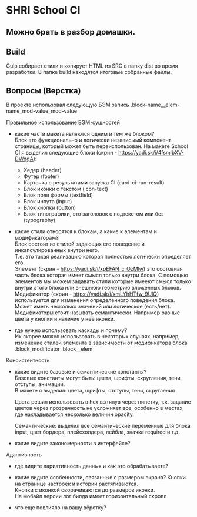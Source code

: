 # SHRI School CI

## Можно брать в разбор домашки.

## Build

Gulp собирает стили и копирует HTML
из SRC в папку dist во время разработки.
В папке build находятся итоговые собранные файлы.

## Вопросы (Верстка)

В проекте использовал следующую БЭМ запись
.block-name\_\_elem-name_mod-value_mod-value

Правильное использование БЭМ-сущностей

- какие части макета являются одним и тем же блоком?  
  Блок это функционально и логически независымй компонент страницы, который может быть переиспользован.
  На макете School CI я выделил следующие блоки (скрин - https://yadi.sk/i/4fsmIbXV-DWqqA):

  - Хедер (header)
  - Футер (footer)
  - Карточка с результатами запуска CI (card-ci-run-result)
  - Блок иконки с текстом (icon-text)
  - Блок поля формы (textfield)
  - Блок инпута (input)
  - Блок кнопки (button)
  - Блок типографики, это заголовок с подтекстом или без (typography)

- какие стили относятся к блокам, а какие к элементам и модификаторам?  
  Блок состоит из стилей задающих его поведение и инкапсулированных внутри него.  
  Т.е. это такая реализацию которая полностью логически определяет его.  
  Элемент (скрин - https://yadi.sk/i/xpEFAN_c_OzMlw) это состовная часть блока
  которая имеет смысл только внутри блока. С помощью элементов мы можем задавать
  стили которые имееют смысл только внутри этого блока или внешнюю геометрию вложенных блоков.  
  Модификатор (скрин - https://yadi.sk/i/xmLYhHTfw_9UlQ) используется для
  изменения определенного поведения блока. Может иметь несколько значений
  или логическое (есть/нет). Модификаторы стоит называть семантически.
  Например разные цвета у кнопки и наличие у нее иконки.

- где нужно использовать каскады и почему?  
  Их скорее можно использовать в некоторых случаях, например,
  изменение стилей элемента в зависимости от модификатора блока
  .block_modificator .block\_\_elem

Консистентность

- какие видите базовые и семантические константы?  
  Базовые константы могут быть: цвета, шрифты, скругления, тени, отступы, анимации.  
  В макете я выделил: цвета, шрифты, отступы, тени, скругления

  Цвета решил использовать в hex вытянув через пипетку,
  т.к. задание цветов через прозрачность не усложняет все,
  особенно в местах, где накладывается несколько величин opacity.

  Семантические: выделил все семантические переменные для блока input, цвет бордера, плейсхолдера, лейбла, значка required и т.д.

- какие видите закономерности в интерфейсе?

Адаптивность

- где видите вариативность данных и как это обрабатываете?

- какие видите особенности, связанные с размером экрана?
  Кнопки на странице настроек и истории растягиваются.  
  Кнопки с иконкой сворачиваются до размеров иконки.  
  На мобайл версии лог билда имеет горизонтальный скролл
- что еще повлияло на вашу вёрстку?

